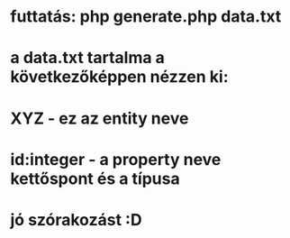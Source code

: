 # futtatás: php generate.php data.txt
#
# a data.txt tartalma a következőképpen nézzen ki:
#
# XYZ - ez az entity neve
# id:integer - a property neve kettőspont és a típusa
#
# jó szórakozást :D
